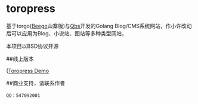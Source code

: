 toropress
===
基于torgo([Beego](https://github.com/astaxie/beego)山寨版)与[Qbs](https://github.com/coocood/qbs)开发的Golang Blog/CMS系统网站，作小许改动后可以应用为Blog、小说站、图站等多种类型网站，

本项目以BSD协议开源


##线上版本

([Toropress Demo](http://insion.co/)

##商业支持，请联系作者

    QQ：547092001